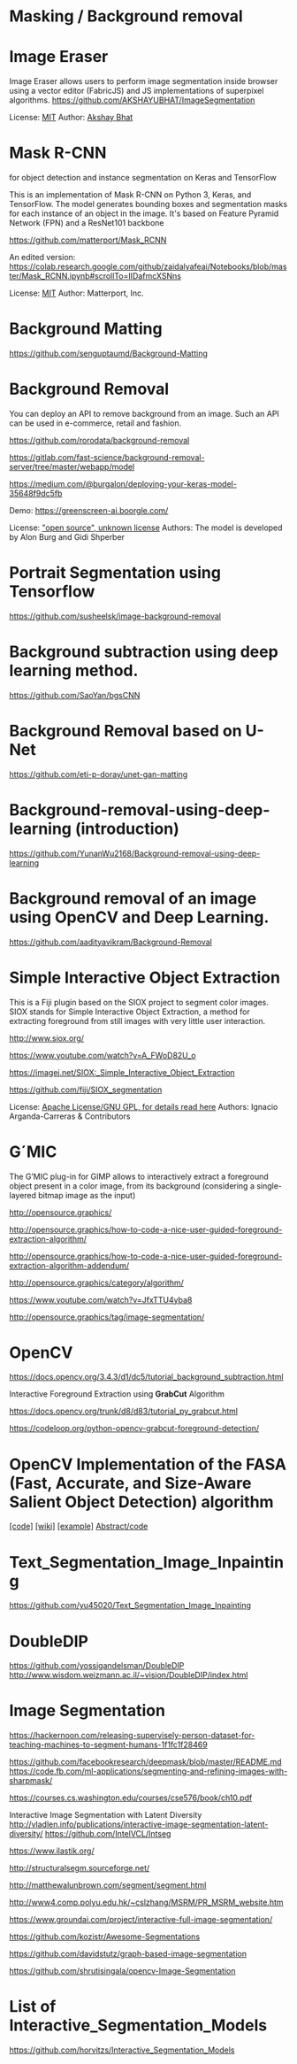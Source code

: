 # Masking / Background removal

# Image Eraser
Image Eraser allows users to perform image segmentation inside browser using a vector editor (FabricJS) and JS implementations of superpixel algorithms.
https://github.com/AKSHAYUBHAT/ImageSegmentation

License:
[MIT](https://github.com/AKSHAYUBHAT/ImageSegmentation/blob/master/LICENSE)
Author: [Akshay Bhat](https://github.com/AKSHAYUBHAT)


# Mask R-CNN 
for object detection and instance segmentation on Keras and TensorFlow

This is an implementation of Mask R-CNN on Python 3, Keras, and TensorFlow. The model generates bounding boxes and segmentation masks for each instance of an object in the image. It's based on Feature Pyramid Network (FPN) and a ResNet101 backbone

https://github.com/matterport/Mask_RCNN

An edited version:
https://colab.research.google.com/github/zaidalyafeai/Notebooks/blob/master/Mask_RCNN.ipynb#scrollTo=IIDafmcXSNns

License:
[MIT](https://github.com/matterport/Mask_RCNN/blob/master/LICENSE) Author: Matterport, Inc.

# Background Matting

https://github.com/senguptaumd/Background-Matting


# Background Removal

You can deploy an API to remove background from an image. Such an API can be used in e-commerce, retail and fashion.

https://github.com/rorodata/background-removal

https://gitlab.com/fast-science/background-removal-server/tree/master/webapp/model

https://medium.com/@burgalon/deploying-your-keras-model-35648f9dc5fb

Demo: https://greenscreen-ai.boorgle.com/

License: ["open source", unknown license](https://medium.com/@burgalon/hey-terry-3cfd3597a799) Authors: The model is developed by Alon Burg and Gidi Shperber

# Portrait Segmentation using Tensorflow

https://github.com/susheelsk/image-background-removal

# Background subtraction using deep learning method.

https://github.com/SaoYan/bgsCNN

# Background Removal based on U-Net

https://github.com/eti-p-doray/unet-gan-matting

# Background-removal-using-deep-learning (introduction)

https://github.com/YunanWu2168/Background-removal-using-deep-learning

# Background removal of an image using OpenCV and Deep Learning.

https://github.com/aadityavikram/Background-Removal


# Simple Interactive Object Extraction
This is a Fiji plugin based on the SIOX project to segment color images. SIOX stands for Simple Interactive Object Extraction, a method for extracting foreground from still images with very little user interaction.

http://www.siox.org/

https://www.youtube.com/watch?v=A_FWoD82U_o

https://imagej.net/SIOX:_Simple_Interactive_Object_Extraction

https://github.com/fiji/SIOX_segmentation

License: [Apache License/GNU GPL, for details read here](https://imagej.net/SIOX:_Simple_Interactive_Object_Extraction) Authors: Ignacio Arganda-Carreras & Contributors

# G´MIC
The G’MIC plug-in for GIMP allows to interactively extract a foreground object present in a color image, from its background (considering a single-layered bitmap image as the input)

http://opensource.graphics/

http://opensource.graphics/how-to-code-a-nice-user-guided-foreground-extraction-algorithm/

http://opensource.graphics/how-to-code-a-nice-user-guided-foreground-extraction-algorithm-addendum/

http://opensource.graphics/category/algorithm/

https://www.youtube.com/watch?v=JfxTTU4yba8

http://opensource.graphics/tag/image-segmentation/

# OpenCV
https://docs.opencv.org/3.4.3/d1/dc5/tutorial_background_subtraction.html

Interactive Foreground Extraction using **GrabCut** Algorithm

https://docs.opencv.org/trunk/d8/d83/tutorial_py_grabcut.html

https://codeloop.org/python-opencv-grabcut-foreground-detection/

# OpenCV Implementation of the FASA (Fast, Accurate, and Size-Aware Salient Object Detection) algorithm 
[[code]](https://github.com/mpatacchiola/deepgaze/examples/ex_fasa_saliency_map/ex_fasa_saliency_map_images.py) [[wiki]](http://www.scholarpedia.org/article/Saliency_map) [[example]](https://ivrl.epfl.ch/research-2/research-current/research-saliency/supplementary_material-rk_cvpr09-index-html/page-75957-en-html/) [Abstract/code](https://ivrl.epfl.ch/research-2/research-current/research-saliency/research-saliency-fast_saliency/)

# Text_Segmentation_Image_Inpainting
https://github.com/yu45020/Text_Segmentation_Image_Inpainting

# DoubleDIP
https://github.com/yossigandelsman/DoubleDIP
http://www.wisdom.weizmann.ac.il/~vision/DoubleDIP/index.html


# Image Segmentation
https://hackernoon.com/releasing-supervisely-person-dataset-for-teaching-machines-to-segment-humans-1f1fc1f28469

https://github.com/facebookresearch/deepmask/blob/master/README.md
https://code.fb.com/ml-applications/segmenting-and-refining-images-with-sharpmask/

https://courses.cs.washington.edu/courses/cse576/book/ch10.pdf

Interactive Image Segmentation with Latent Diversity
http://vladlen.info/publications/interactive-image-segmentation-latent-diversity/
https://github.com/IntelVCL/Intseg

https://www.ilastik.org/

http://structuralsegm.sourceforge.net/

http://matthewalunbrown.com/segment/segment.html

http://www4.comp.polyu.edu.hk/~cslzhang/MSRM/PR_MSRM_website.htm

https://www.groundai.com/project/interactive-full-image-segmentation/

https://github.com/kozistr/Awesome-Segmentations

https://github.com/davidstutz/graph-based-image-segmentation

https://github.com/shrutisingala/opencv-Image-Segmentation


# List of Interactive_Segmentation_Models
https://github.com/horvitzs/Interactive_Segmentation_Models




